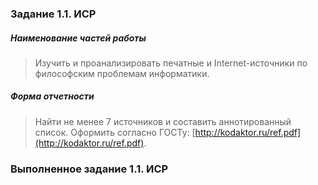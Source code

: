 ### Задание 1.1. ИСР

##### Наименование частей работы
      
> Изучить и проанализировать печатные и Internet-источники по философским проблемам информатики.

##### Форма отчетности
      
> Найти не менее 7 источников и составить аннотированный список.
> Оформить согласно ГОСТу: [http://kodaktor.ru/ref.pdf](http://kodaktor.ru/ref.pdf).

### Выполненное задание 1.1. ИСР
